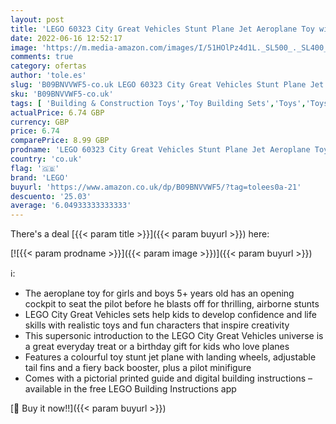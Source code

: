 ```yaml
---
layout: post
title: 'LEGO 60323 City Great Vehicles Stunt Plane Jet Aeroplane Toy with Pilot Minifigure  2022 Building Set for Boys and Girls 5 plus Years Old'
date: 2022-06-16 12:52:17
image: 'https://m.media-amazon.com/images/I/51HOlPz4d1L._SL500_._SL400_.jpg'
comments: true
category: ofertas
author: 'tole.es'
slug: 'B09BNVVWF5-co.uk LEGO 60323 City Great Vehicles Stunt Plane Jet...'
sku: 'B09BNVVWF5-co.uk'
tags: [ 'Building & Construction Toys','Toy Building Sets','Toys','Toys Store','lego','🇬🇧', ]
actualPrice: 6.74 GBP
currency: GBP
price: 6.74
comparePrice: 8.99 GBP
prodname: 'LEGO 60323 City Great Vehicles Stunt Plane Jet Aeroplane Toy with Pilot Minifigure  2022 Building Set for Boys and Girls 5 plus Years Old'
country: 'co.uk'
flag: '🇬🇧'
brand: 'LEGO'
buyurl: 'https://www.amazon.co.uk/dp/B09BNVVWF5/?tag=tolees0a-21'
descuento: '25.03'
average: '6.04933333333333'
---
```


There's a deal [{{< param title >}}]({{< param buyurl >}})  here:

[![{{< param prodname >}}]({{< param image >}})]({{< param buyurl >}})

ℹ️:

- The aeroplane toy for girls and boys 5+ years old has an opening cockpit to seat the pilot before he blasts off for thrilling, airborne stunts
- LEGO City Great Vehicles sets help kids to develop confidence and life skills with realistic toys and fun characters that inspire creativity
- This supersonic introduction to the LEGO City Great Vehicles universe is a great everyday treat or a birthday gift for kids who love planes
- Features a colourful toy stunt jet plane with landing wheels, adjustable tail fins and a fiery back booster, plus a pilot minifigure
- Comes with a pictorial printed guide and digital building instructions – available in the free LEGO Building Instructions app

[🛒 Buy it now!!]({{< param buyurl >}})
